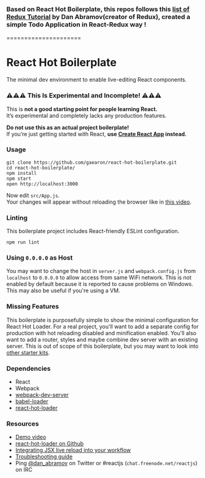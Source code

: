 
### Based on React Hot Boilerplate, this repos follows this [list of Redux Tutorial](https://lnkd.in/dq2urfu) by Dan Abramov(creator of Redux), created a simple Todo Application in React-Redux way ! 
=====================



React Hot Boilerplate
=====================

The minimal dev environment to enable live-editing React components.

### ⚠️⚠️⚠️ This Is Experimental and Incomplete! ⚠️⚠️⚠️

This is **not a good starting point for people learning React.**  
It’s experimental and completely lacks any production features.

**Do not use this as an actual project boilerplate!**  
If you’re just getting started with React, **use [Create React App](https://github.com/facebookincubator/create-react-app) instead.**

### Usage

```
git clone https://github.com/gaearon/react-hot-boilerplate.git
cd react-hot-boilerplate/
npm install
npm start
open http://localhost:3000
```

Now edit `src/App.js`.  
Your changes will appear without reloading the browser like in [this video](http://vimeo.com/100010922).

### Linting

This boilerplate project includes React-friendly ESLint configuration.

```
npm run lint
```

### Using `0.0.0.0` as Host

You may want to change the host in `server.js` and `webpack.config.js` from `localhost` to `0.0.0.0` to allow access from same WiFi network. This is not enabled by default because it is reported to cause problems on Windows. This may also be useful if you're using a VM.

### Missing Features

This boilerplate is purposefully simple to show the minimal configuration for React Hot Loader. For a real project, you'll want to add a separate config for production with hot reloading disabled and minification enabled. You'll also want to add a router, styles and maybe combine dev server with an existing server. This is out of scope of this boilerplate, but you may want to look into [other starter kits](https://github.com/gaearon/react-hot-loader/blob/master/docs/README.md#starter-kits).

### Dependencies

* React
* Webpack
* [webpack-dev-server](https://github.com/webpack/webpack-dev-server)
* [babel-loader](https://github.com/babel/babel-loader)
* [react-hot-loader](https://github.com/gaearon/react-hot-loader)

### Resources

* [Demo video](http://vimeo.com/100010922)
* [react-hot-loader on Github](https://github.com/gaearon/react-hot-loader)
* [Integrating JSX live reload into your workflow](http://gaearon.github.io/react-hot-loader/getstarted/)
* [Troubleshooting guide](https://github.com/gaearon/react-hot-loader/blob/master/docs/Troubleshooting.md)
* Ping [@dan_abramov](https://twitter.com/dan_abramov) on Twitter or #reactjs (`chat.freenode.net/reactjs`) on IRC
